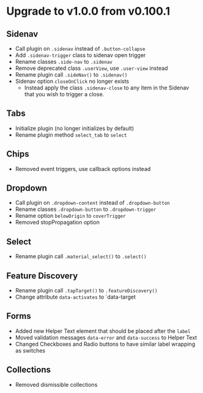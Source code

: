# Upgrade to v1.0.0 from v0.100.1

## Sidenav
- Call plugin on `.sidenav` instead of `.button-collapse`
- Add `.sidenav-trigger` class to sidenav open trigger
- Rename classes `.side-nav` to `.sidenav`
- Remove deprecated class `.userView`, use `.user-view` instead
- Rename plugin call `.sideNav()` to `.sidenav()`
- Sidenav option `closeOnClick` no longer exists
  - Instead apply the class `.sidenav-close` to any item in the Sidenav that you wish to trigger a close.


## Tabs
- Initialize plugin (no longer initializes by default)
- Rename plugin method `select_tab` to `select`


## Chips
- Removed event triggers, use callback options instead


## Dropdown
- Call plugin on `.dropdown-content` instead of `.dropdown-button`
- Rename classes `.dropdown-button` to `.dropdown-trigger`
- Rename option `belowOrigin` to `coverTrigger`
- Removed stopPropagation option


## Select
- Rename plugin call `.material_select()` to `.select()`


## Feature Discovery
- Rename plugin call `.tapTarget()` to `.featureDiscovery()`
- Change attribute `data-activates` to `data-target


## Forms
- Added new Helper Text element that should be placed after the `label`
- Moved validation messages `data-error` and `data-success` to Helper Text
- Changed Checkboxes and Radio buttons to have similar label wrapping as switches

## Collections
- Removed dismissible collections